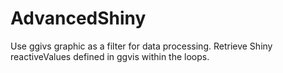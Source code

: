 # AdvancedShiny
 Use ggivs graphic as a filter for data processing. Retrieve Shiny reactiveValues defined in ggvis within the loops.
